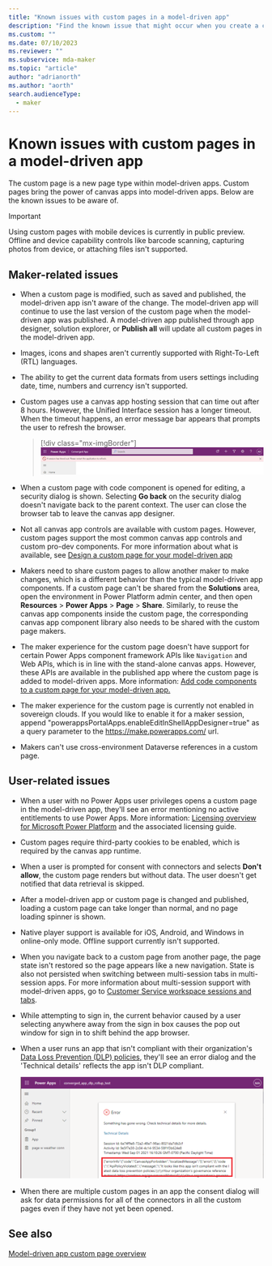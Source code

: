 ```yaml
---
title: "Known issues with custom pages in a model-driven app"
description: "Find the known issue that might occur when you create a custom page" 
ms.custom: ""
ms.date: 07/10/2023
ms.reviewer: ""
ms.subservice: mda-maker
ms.topic: "article"
author: "adrianorth"
ms.author: "aorth"
search.audienceType: 
  - maker
---
```

# Known issues with custom pages in a model-driven app

The custom page is a new page type within model-driven apps. Custom pages bring the power of canvas apps into model-driven apps. Below are the known issues to be aware of.

> [!IMPORTANT]
> Using custom pages with mobile devices is currently in public preview. Offline and device capability controls like barcode scanning, capturing photos from device, or attaching files isn't supported.

## Maker-related issues

* When a custom page is modified, such as saved and published, the model-driven app isn't aware of the change. The model-driven app will continue to use the last version of the custom page when the model-driven app was published. A model-driven app published through app designer, solution explorer, or **Publish all** will update all custom pages in the model-driven app.

* Images, icons and shapes aren't currently supported with Right-To-Left (RTL) languages.

* The ability to get the current data formats from users settings including date, time, numbers and currency isn't supported.

* Custom pages use a canvas app hosting session that can time out after 8 hours.  However, the Unified Interface session has a longer timeout. When the timeout happens, an error message bar appears that prompts the user to refresh the browser.

  > [!div class="mx-imgBorder"]
  > ![Custom page session timeout app message bar error](media/model-app-page-overview/page-session-timeout-app-message-error.png "Custom page session timeout app message bar error")

* When a custom page with code component is opened for editing, a security dialog is shown. Selecting **Go back** on the security dialog doesn't navigate back to the parent context. The user can close the browser tab to leave the canvas app designer.

* Not all canvas app controls are available with custom pages. However, custom pages support the most common canvas app controls and custom pro-dev components. For more information about what is available, see [Design a custom page for your model-driven app](design-page-for-model-app.md)

* Makers need to share custom pages to allow another maker to make changes, which is a different behavior than the typical model-driven app components. If a custom page can't be shared from the **Solutions** area, open the environment in Power Platform admin center, and then open **Resources** > **Power Apps** > **Page** > **Share**. Similarly, to reuse the canvas app components inside the custom page, the corresponding canvas app component library also needs to be shared with the custom page makers.

* The maker experience for the custom page doesn't have support for certain Power Apps component framework APIs like `Navigation` and Web APIs, which is in line with the stand-alone canvas apps. However, these APIs are available in the published app where the custom page is added to model-driven apps. More information: [Add code components to a custom page for your model-driven app.](/powerapps/maker/model-driven-apps/page-code-components)

* The maker experience for the custom page is currently not enabled in sovereign clouds. If you would like to enable it for a maker session, append "powerappsPortalApps.enableEditInShellAppDesigner=true" as a query parameter to the https://make.powerapps.com/ url.

* Makers can't use cross-environment Dataverse references in a custom page.

## User-related issues

* When a user with no Power Apps user privileges opens a custom page in the model-driven app, they'll see an error mentioning no active entitlements to use Power Apps.  More information: [Licensing overview for Microsoft Power Platform](/power-platform/admin/pricing-billing-skus) and the associated licensing guide.

* Custom pages require third-party cookies to be enabled, which is required by the canvas app runtime.

* When a user is prompted for consent with connectors and selects **Don't allow**, the custom page renders but without data.  The user doesn't get notified that data retrieval is skipped.

* After a model-driven app or custom page is changed and published, loading a custom page can take longer than normal, and no page loading spinner is shown.

* Native player support is available for iOS, Android, and Windows in online-only mode. Offline support currently isn't supported.

* When you navigate back to a custom page from another page, the page state isn't restored so the page appears like a new navigation. State is also not persisted when switching between multi-session tabs in multi-session apps. For more information about multi-session support with model-driven apps, go to [Customer Service workspace sessions and tabs](/dynamics365/customer-service/csw-overview?tabs=customerserviceadmincenter).

* While attempting to sign in, the current behavior caused by a user selecting anywhere away from the sign in box causes the pop out window for sign in to shift behind the app browser.

* When a user runs an app that isn't compliant with their organization's [Data Loss Prevention (DLP) policies](/power-platform/admin/wp-data-loss-prevention), they'll see an error dialog and the 'Technical details' reflects the app isn't DLP compliant. 

   ![Data Loss Prevention error dialog](media/model-app-page-issues/power_apps_unified_app_dlp_error.png "Data Loss Prevention error dialog")

* When there are multiple custom pages in an app the consent dialog will ask for data permissions for all of the connectors in all the custom pages even if they have not yet been opened.
   
## See also

[Model-driven app custom page overview](model-app-page-overview.md)
